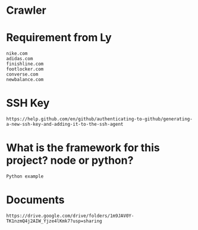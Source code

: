#   Crawler

#   Requirement from Ly
    nike.com
    adidas.com
    finishline.com
    footlocker.com
    converse.com
    newbalance.com
#   SSH Key
    https://help.github.com/en/github/authenticating-to-github/generating-a-new-ssh-key-and-adding-it-to-the-ssh-agent
#   What is the framework for this project? node or python? 
    Python example

#   Documents
    https://drive.google.com/drive/folders/1m9JAV0Y-TK1nzmQ4j2AIW_Yjze4lKmk7?usp=sharing